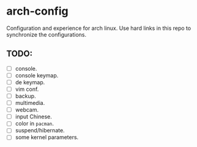 # arch-config
Configuration and experience for arch linux.
Use hard links in this repo to synchronize the configurations.

## TODO:
- [ ] console.
- [ ] console keymap.
- [ ] de keymap.
- [ ] vim conf.
- [ ] backup.
- [ ] multimedia.
- [ ] webcam.
- [ ] input Chinese.
- [ ] color in `pacman`.
- [ ] suspend/hibernate.
- [ ] some kernel parameters.
